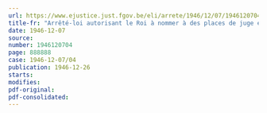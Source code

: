 ```yaml
---
url: https://www.ejustice.just.fgov.be/eli/arrete/1946/12/07/1946120704/justel
title-fr: "Arrêté-loi autorisant le Roi à nommer à des places de juge effectif et de juge suppléant au tribunal de commerce de St-Nicolas (Waes)"
date: 1946-12-07
source:
number: 1946120704
page: 888888
case: 1946-12-07/04
publication: 1946-12-26
starts:
modifies:
pdf-original:
pdf-consolidated:
---
```


